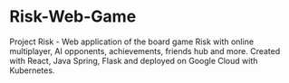 # Risk-Web-Game
Project Risk - Web application of the board game Risk with online multiplayer, AI opponents, achievements, friends hub and more. Created with React, Java Spring, Flask and deployed on Google Cloud with Kubernetes.
